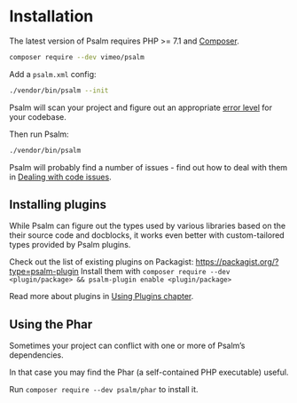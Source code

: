 # Installation

The latest version of Psalm requires PHP >= 7.1 and [Composer](https://getcomposer.org/).

```bash
composer require --dev vimeo/psalm
```

Add a `psalm.xml` config:

```bash
./vendor/bin/psalm --init
```

Psalm will scan your project and figure out an appropriate [error level](error_levels.md) for your codebase.

Then run Psalm:

```bash
./vendor/bin/psalm
```

Psalm will probably find a number of issues - find out how to deal with them in [Dealing with code issues](dealing_with_code_issues.md).

## Installing plugins

While Psalm can figure out the types used by various libraries based on the
their source code and docblocks, it works even better with custom-tailored types
provided by Psalm plugins.

Check out the list of existing plugins on Packagist: https://packagist.org/?type=psalm-plugin
Install them with `composer require --dev <plugin/package> && psalm-plugin enable <plugin/package>`

Read more about plugins in [Using Plugins chapter](plugins/using_plugins.md).

## Using the Phar

Sometimes your project can conflict with one or more of Psalm’s dependencies.

In that case you may find the Phar (a self-contained PHP executable) useful.

Run `composer require --dev psalm/phar` to install it.
